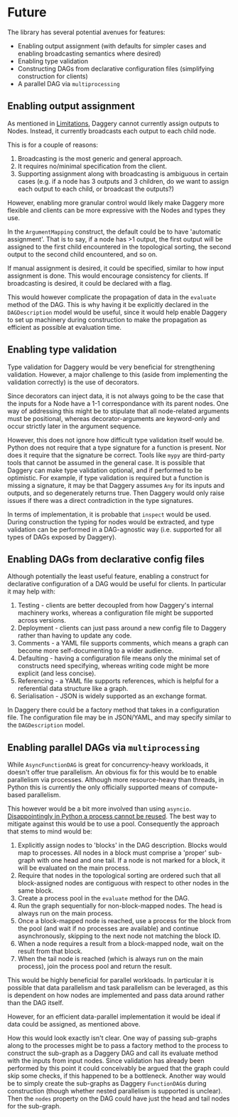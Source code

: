 # Future

The library has several potential avenues for features:

* Enabling output assignment (with defaults for simpler cases and enabling broadcasting semantics where desired)
* Enabling type validation
* Constructing DAGs from declarative configuration files (simplifying construction for clients)
* A parallel DAG via `multiprocessing`

## Enabling output assignment

As mentioned in [Limitations](limitations.md), Daggery cannot currently assign outputs to Nodes. Instead, it currently broadcasts each output to each child node.

This is for a couple of reasons:

1. Broadcasting is the most generic and general approach.
2. It requires no/minimal specification from the client.
3. Supporting assignment along with broadcasting is ambiguous in certain cases (e.g. if a node has 3 outputs and 3 children, do we want to assign each output to each child, or broadcast the outputs?)

However, enabling more granular control would likely make Daggery more flexible and clients can be more expressive with the Nodes and types they use.

In the `ArgumentMapping` construct, the default could be to have 'automatic assignment'. That is to say, if a node has >1 output, the first output will be assigned to the first child encountered in the topological sorting, the second output to the second child encountered, and so on.

If manual assignment is desired, it could be specified, similar to how input assignment is done. This would encourage consistency for clients. If broadcasting is desired, it could be declared with a flag.

This would however complicate the propagation of data in the `evaluate` method of the DAG. This is why having it be explicitly declared in the `DAGDescription` model would be useful, since it would help enable Daggery to set up machinery during construction to make the propagation as efficient as possible at evaluation time.

## Enabling type validation

Type validation for Daggery would be very beneficial for strengthening validation. However, a major challenge to this (aside from implementing the validation correctly) is the use of decorators.

Since decorators can inject data, it is not always going to be the case that the inputs for a Node have a 1-1 correspondance with its parent nodes. One way of addressing this might be to stipulate that all node-related arguments must be positional, whereas decorator-arguments are keyword-only and occur strictly later in the argument sequence.

However, this does not ignore how difficult type validation itself would be. Python does not require that a type signature for a function is present. Nor does it require that the signature be correct. Tools like `mypy` are third-party tools that cannot be assumed in the general case. It is possible that Daggery can make type validation optional, and if performed to be optimistic. For example, if type validation is required but a function is missing a signature, it may be that Daggery assumes `Any` for its inputs and outputs, and so degenerately returns true. Then Daggery would only raise issues if there was a direct contradiction in the type signatures.

In terms of implementation, it is probable that `inspect` would be used. During construction the typing for nodes would be extracted, and type validation can be performed in a DAG-agnostic way (i.e. supported for all types of DAGs exposed by Daggery).

## Enabling DAGs from declarative config files

Although potentially the least useful feature, enabling a construct for declarative configuration of a DAG would be useful for clients. In particular it may help with:

1. Testing - clients are better decoupled from how Daggery's internal machinery works, whereas a configuration file might be supported across versions.
2. Deployment - clients can just pass around a new config file to Daggery rather than having to update any code.
3. Comments - a YAML file supports comments, which means a graph can become more self-documenting to a wider audience.
4. Defaulting - having a configuration file means only the minimal set of constructs need specifying, whereas writing code might be more explicit (and less concise).
5. Referencing - a YAML file supports references, which is helpful for a referential data structure like a graph.
6. Serialisation - JSON is widely supported as an exchange format.

In Daggery there could be a factory method that takes in a configuration file. The configuration file may be in JSON/YAML, and may specify similar to the `DAGDescription` model.

## Enabling parallel DAGs via `multiprocessing`

While `AsyncFunctionDAG` is great for concurrency-heavy workloads, it doesn't offer true parallelism. An obvious fix for this would be to enable parallelism via processes. Although more resource-heavy than threads, in Python this is currently the only officially supported means of compute-based parallelism.

This however would be a bit more involved than using `asyncio`. [Disappointingly in Python a process cannot be reused](https://stackoverflow.com/questions/23650576/python-multiprocessing-process-how-to-reuse-a-process). The best way to mitigate against this would be to use a pool. Consequently the approach that stems to mind would be:

1. Explicitly assign nodes to 'blocks' in the DAG description. Blocks would map to processes. All nodes in a block must comprise a 'proper' sub-graph with one head and one tail. If a node is not marked for a block, it will be evaluated on the main process.
2. Require that nodes in the topological sorting are ordered such that all block-assigned nodes are contiguous with respect to other nodes in the same block.
3. Create a process pool in the `evaluate` method for the DAG.
4. Run the graph sequentially for non-block-mapped nodes. The head is always run on the main process.
5. Once a block-mapped node is reached, use a process for the block from the pool (and wait if no processes are available) and continue asynchronously, skipping to the next node not matching the block ID.
6. When a node requires a result from a block-mapped node, wait on the result from that block.
7. When the tail node is reached (which is always run on the main process), join the process pool and return the result.

This would be highly beneficial for parallel workloads. In particular it is possible that data parallelism and task parallelism can be leveraged, as this is dependent on how nodes are implemented and pass data around rather than the DAG itself.

However, for an efficient data-parallel implementation it would be ideal if data could be assigned, as mentioned above.

How this would look exactly isn't clear. One way of passing sub-graphs along to the processes might be to pass a factory method to the process to construct the sub-graph as a Daggery DAG and call its evaluate method with the inputs from input nodes. Since validation has already been performed by this point it could conceivably be argued that the graph could skip some checks, if this happened to be a bottleneck. Another way would be to simply create the sub-graphs as Daggery `FunctionDAG`s during construction (though whether nested parallelism is supported is unclear). Then the `nodes` property on the DAG could have just the head and tail nodes for the sub-graph.
